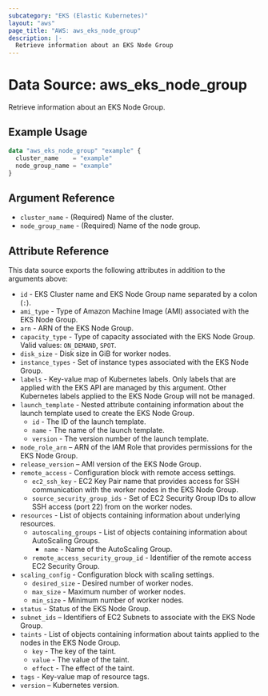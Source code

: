 ```yaml
---
subcategory: "EKS (Elastic Kubernetes)"
layout: "aws"
page_title: "AWS: aws_eks_node_group"
description: |-
  Retrieve information about an EKS Node Group
---
```


# Data Source: aws_eks_node_group

Retrieve information about an EKS Node Group.

## Example Usage

```terraform
data "aws_eks_node_group" "example" {
  cluster_name    = "example"
  node_group_name = "example"
}
```

## Argument Reference

* `cluster_name` - (Required) Name of the cluster.
* `node_group_name` - (Required) Name of the node group.

## Attribute Reference

This data source exports the following attributes in addition to the arguments above:

* `id` - EKS Cluster name and EKS Node Group name separated by a colon (`:`).
* `ami_type` - Type of Amazon Machine Image (AMI) associated with the EKS Node Group.
* `arn` - ARN of the EKS Node Group.
* `capacity_type` - Type of capacity associated with the EKS Node Group. Valid values: `ON_DEMAND`, `SPOT`.
* `disk_size` - Disk size in GiB for worker nodes.
* `instance_types` - Set of instance types associated with the EKS Node Group.
* `labels` - Key-value map of Kubernetes labels. Only labels that are applied with the EKS API are managed by this argument. Other Kubernetes labels applied to the EKS Node Group will not be managed.
* `launch_template` - Nested attribute containing information about the launch template used to create the EKS Node Group.
    * `id` - The ID of the launch template.
    * `name` - The name of the launch template.
    * `version` - The version number of the launch template.
* `node_role_arn` – ARN of the IAM Role that provides permissions for the EKS Node Group.
* `release_version` – AMI version of the EKS Node Group.
* `remote_access` - Configuration block with remote access settings.
    * `ec2_ssh_key` - EC2 Key Pair name that provides access for SSH communication with the worker nodes in the EKS Node Group.
    * `source_security_group_ids` - Set of EC2 Security Group IDs to allow SSH access (port 22) from on the worker nodes.
* `resources` - List of objects containing information about underlying resources.
    * `autoscaling_groups` - List of objects containing information about AutoScaling Groups.
        * `name` - Name of the AutoScaling Group.
    * `remote_access_security_group_id` - Identifier of the remote access EC2 Security Group.
* `scaling_config` - Configuration block with scaling settings.
    * `desired_size` - Desired number of worker nodes.
    * `max_size` - Maximum number of worker nodes.
    * `min_size` - Minimum number of worker nodes.
* `status` - Status of the EKS Node Group.
* `subnet_ids` – Identifiers of EC2 Subnets to associate with the EKS Node Group.
* `taints` - List of objects containing information about taints applied to the nodes in the EKS Node Group.
    * `key` - The key of the taint.
    * `value` - The value of the taint.
    * `effect` - The effect of the taint.
* `tags` - Key-value map of resource tags.
* `version` – Kubernetes version.
